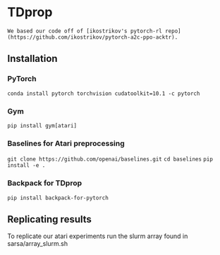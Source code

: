 # TDprop

```We based our code off of [ikostrikov's pytorch-rl repo](https://github.com/ikostrikov/pytorch-a2c-ppo-acktr). ```

## Installation

### PyTorch

```conda install pytorch torchvision cudatoolkit=10.1 -c pytorch``` 

### Gym
```pip install gym[atari] ```

### Baselines for Atari preprocessing
``` git clone https://github.com/openai/baselines.git ```
``` cd baselines ```
``` pip install -e . ```

### Backpack for TDprop
``` pip install backpack-for-pytorch  ``` 

## Replicating results

To replicate our atari experiments run the slurm array found in sarsa/array_slurm.sh
